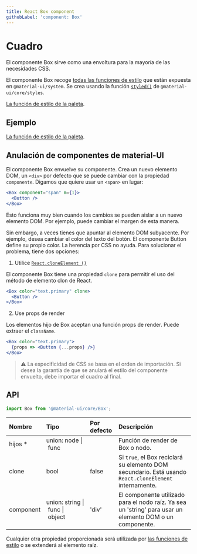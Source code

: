 ```yaml
---
title: React Box component
githubLabel: 'component: Box'
---
```


# Cuadro

<p class="description">El componente Box sirve como una envoltura para la mayoría de las necesidades CSS.</p>

El componente Box recoge [todas las funciones de estilo](/system/basics/#all-inclusive) que están expuesta en `@material-ui/system`. Se crea usando la función [`styled()`](/styles/api/#styled-style-function-component) de `@material-ui/core/styles`.

[La función de estilo de la paleta](/system/palette/).

## Ejemplo

[La función de estilo de la paleta](/system/palette/).

## Anulación de componentes de material-UI

El componente Box envuelve su componente. Crea un nuevo elemento DOM, un `<div>` por defecto que se puede cambiar con la propiedad `componente`. Digamos que quiere usar un `<span>` en lugar:

```jsx
<Box component="span" m={1}>
  <Button />
</Box>
```

Esto funciona muy bien cuando los cambios se pueden aislar a un nuevo elemento DOM. Por ejemplo, puede cambiar el margen de esta manera.

Sin embargo, a veces tienes que apuntar al elemento DOM subyacente. Por ejemplo, desea cambiar el color del texto del botón. El componente Button define su propio color. La herencia por CSS no ayuda. Para solucionar el problema, tiene dos opciones:

1. Utilice [`React.cloneElement ()`](https://reactjs.org/docs/react-api.html#cloneelement)

El componente Box tiene una propiedad `clone` para permitir el uso del método de elemento clon de React.

```jsx
<Box color="text.primary" clone>
  <Button />
</Box>
```

2. Use props de render

Los elementos hijo de Box aceptan una función props de render. Puede extraer el `className`.

```jsx
<Box color="text.primary">
  {props => <Button {...props} />}
</Box>
```

> ⚠️ La especificidad de CSS se basa en el orden de importación. Si desea la garantía de que se anulará el estilo del componente envuelto, debe importar el cuadro al final.

## API

```jsx
import Box from '@material-ui/core/Box';
```

| Nombre                                               | Tipo                                                                                                                          | Por defecto                             | Descripción                                                                                              |
|:---------------------------------------------------- |:----------------------------------------------------------------------------------------------------------------------------- |:--------------------------------------- |:-------------------------------------------------------------------------------------------------------- |
| <span class="prop-name required">hijos&nbsp;*</span> | <span class="prop-type">union:&nbsp;node&nbsp;&#124;<br>&nbsp;func<br></span>                                     |                                         | Función de render de Box o nodo.                                                                         |
| <span class="prop-name">clone</span>                 | <span class="prop-type">bool</span>                                                                                           | <span class="prop-default">false</span> | Si `true`, el Box reciclará su elemento DOM secundario. Está usando `React.cloneElement` internamente.   |
| <span class="prop-name">component</span>             | <span class="prop-type">union:&nbsp;string&nbsp;&#124;<br>&nbsp;func&nbsp;&#124;<br>&nbsp;object<br></span> | <span class="prop-default">'div'</span> | El componente utilizado para el nodo raíz. Ya sea un 'string' para usar un elemento DOM o un componente. |

Cualquier otra propiedad proporcionada será utilizada por [las funciones de estilo](/system/basics/#all-inclusive) o se extenderá al elemento raíz.
